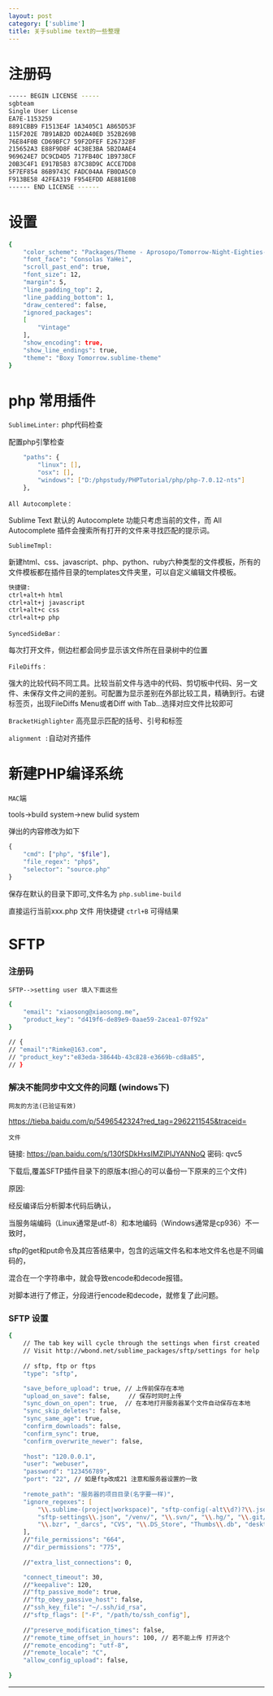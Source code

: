 ```yaml
---
layout: post
category: ['sublime']
title: 关于sublime text的一些整理
---
```

# 注册码
```zsh
----- BEGIN LICENSE -----
sgbteam
Single User License
EA7E-1153259
8891CBB9 F1513E4F 1A3405C1 A865D53F
115F202E 7B91AB2D 0D2A40ED 352B269B
76E84F0B CD69BFC7 59F2DFEF E267328F
215652A3 E88F9D8F 4C38E3BA 5B2DAAE4
969624E7 DC9CD4D5 717FB40C 1B9738CF
20B3C4F1 E917B5B3 87C38D9C ACCE7DD8
5F7EF854 86B9743C FADC04AA FB0DA5C0
F913BE58 42FEA319 F954EFDD AE881E0B
------ END LICENSE ------
```
# 设置
```zsh
{
    "color_scheme": "Packages/Theme - Aprosopo/Tomorrow-Night-Eighties-Stormy.tmTheme",
    "font_face": "Consolas YaHei",
    "scroll_past_end": true,
    "font_size": 12,
    "margin": 5,
    "line_padding_top": 2, 
    "line_padding_bottom": 1, 
    "draw_centered": false,
    "ignored_packages":
    [
        "Vintage"
    ],
    "show_encoding": true,
    "show_line_endings": true,
    "theme": "Boxy Tomorrow.sublime-theme"
}

```
# php 常用插件
`SublimeLinter:` php代码检查

配置php引擎检查
```zsh
    "paths": {
        "linux": [],
        "osx": [],
        "windows": ["D:/phpstudy/PHPTutorial/php/php-7.0.12-nts"]
    },
```
`All Autocomplete：`

Sublime Text 默认的 Autocomplete 功能只考虑当前的文件，而 All Autocomplete 插件会搜索所有打开的文件来寻找匹配的提示词。

`SublimeTmpl:`

新建html、css、javascript、php、python、ruby六种类型的文件模板，所有的文件模板都在插件目录的templates文件夹里，可以自定义编辑文件模板。

```zsh
快捷键:
ctrl+alt+h html
ctrl+alt+j javascript
ctrl+alt+c css
ctrl+alt+p php
```
`SyncedSideBar：`

每次打开文件，侧边栏都会同步显示该文件所在目录树中的位置


`FileDiffs：`

强大的比较代码不同工具。比较当前文件与选中的代码、剪切板中代码、另一文件、未保存文件之间的差别。可配置为显示差别在外部比较工具，精确到行。右键标签页，出现FileDiffs
Menu或者Diff with Tab…选择对应文件比较即可

`BracketHighlighter` 高亮显示匹配的括号、引号和标签

`alignment :`自动对齐插件



# 新建PHP编译系统
`MAC`端

tools->build system->new bulid system

弹出的内容修改为如下
```php
{
    "cmd": ["php", "$file"],
    "file_regex": "php$",
    "selector": "source.php"
}
```

保存在默认的目录下即可,文件名为 `php.sublime-build`

直接运行当前xxx.php 文件  用快捷键 `ctrl+B` 可得结果


# SFTP 
### 注册码
`SFTP-->setting user 填入下面这些`
```zsh
{  
    "email": "xiaosong@xiaosong.me",  
    "product_key": "d419f6-de89e9-0aae59-2acea1-07f92a"  
}  
 
// {  
// "email":"Rimke@163.com",  
// "product_key":"e83eda-38644b-43c828-e3669b-cd8a85",  
// }  
```
### 解决不能同步中文文件的问题 (windows下)
`网友的方法(已验证有效)`

<https://tieba.baidu.com/p/5496542324?red_tag=2962211545&traceid=>

`文件`

链接: <https://pan.baidu.com/s/130fSDkHxsIMZlPIJYANNoQ> 密码: qvc5

下载后,覆盖SFTP插件目录下的原版本(担心的可以备份一下原来的三个文件)

原因: 

经反编译后分析脚本代码后确认，

当服务端编码（Linux通常是utf-8）和本地编码（Windows通常是cp936）不一致时，

sftp的get和put命令及其应答结果中，包含的远端文件名和本地文件名也是不同编码的，

混合在一个字符串中，就会导致encode和decode报错。

对脚本进行了修正，分段进行encode和decode，就修复了此问题。

### SFTP 设置
```zsh
{
    // The tab key will cycle through the settings when first created
    // Visit http://wbond.net/sublime_packages/sftp/settings for help
    
    // sftp, ftp or ftps
    "type": "sftp",

    "save_before_upload": true, // 上传前保存在本地
    "upload_on_save": false,     // 保存时同时上传
    "sync_down_on_open": true,  // 在本地打开服务器某个文件自动保存在本地
    "sync_skip_deletes": false,
    "sync_same_age": true,
    "confirm_downloads": false,
    "confirm_sync": true,
    "confirm_overwrite_newer": false,
    
    "host": "120.0.0.1",
    "user": "webuser",
    "password": "123456789",
    "port": "22", // 如是ftp改成21 注意和服务器设置的一致
    
    "remote_path": "服务器的项目目录(名字要一样)",
    "ignore_regexes": [
        "\\.sublime-(project|workspace)", "sftp-config(-alt\\d?)?\\.json",
        "sftp-settings\\.json", "/venv/", "\\.svn/", "\\.hg/", "\\.git/",
        "\\.bzr", "_darcs", "CVS", "\\.DS_Store", "Thumbs\\.db", "desktop\\.ini"
    ],
    //"file_permissions": "664",
    //"dir_permissions": "775",
    
    //"extra_list_connections": 0,

    "connect_timeout": 30,
    //"keepalive": 120,
    //"ftp_passive_mode": true,
    //"ftp_obey_passive_host": false,
    //"ssh_key_file": "~/.ssh/id_rsa",
    //"sftp_flags": ["-F", "/path/to/ssh_config"],
    
    //"preserve_modification_times": false,
    //"remote_time_offset_in_hours": 100, // 若不能上传 打开这个
    //"remote_encoding": "utf-8",
    //"remote_locale": "C",
    "allow_config_upload": false,
    
}

```
----------------------------------------------------------------------------------- 